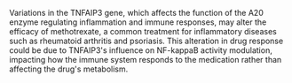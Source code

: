 Variations in the TNFAIP3 gene, which affects the function of the A20 enzyme regulating inflammation and immune responses, may alter the efficacy of methotrexate, a common treatment for inflammatory diseases such as rheumatoid arthritis and psoriasis. This alteration in drug response could be due to TNFAIP3's influence on NF-kappaB activity modulation, impacting how the immune system responds to the medication rather than affecting the drug's metabolism.